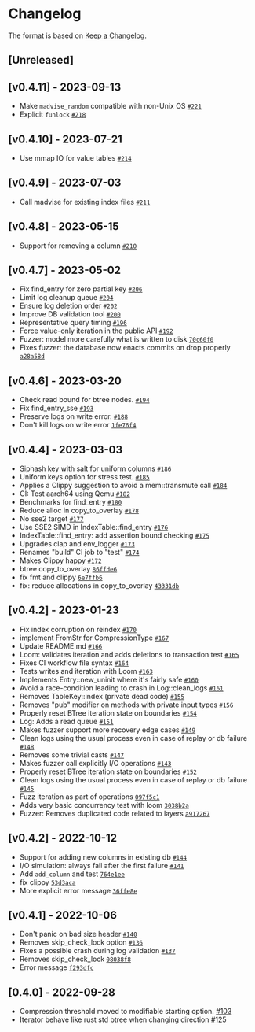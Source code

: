 # Changelog

The format is based on [Keep a Changelog].

[Keep a Changelog]: http://keepachangelog.com/en/1.0.0/

## [Unreleased]

## [v0.4.11] - 2023-09-13

- Make `madvise_random` compatible with non-Unix OS [`#221`](https://github.com/paritytech/parity-db/pull/221)
- Explicit `funlock` [`#218`](https://github.com/paritytech/parity-db/pull/218)

## [v0.4.10] - 2023-07-21

- Use mmap IO for value tables [`#214`](https://github.com/paritytech/parity-db/pull/214)

## [v0.4.9] - 2023-07-03

- Call madvise for existing index files [`#211`](https://github.com/paritytech/parity-db/pull/211)

## [v0.4.8] - 2023-05-15

- Support for removing a column [`#210`](https://github.com/paritytech/parity-db/pull/210)

## [v0.4.7] - 2023-05-02

- Fix find_entry for zero partial key [`#206`](https://github.com/paritytech/parity-db/pull/206)
- Limit log cleanup queue [`#204`](https://github.com/paritytech/parity-db/pull/204)
- Ensure log deletion order [`#202`](https://github.com/paritytech/parity-db/pull/202)
- Improve DB validation tool [`#200`](https://github.com/paritytech/parity-db/pull/200)
- Representative query timing [`#196`](https://github.com/paritytech/parity-db/pull/196)
- Force value-only iteration in the public API [`#192`](https://github.com/paritytech/parity-db/pull/192)
- Fuzzer: model more carefully what is written to disk [`70c60f0`](https://github.com/paritytech/parity-db/commit/70c60f02047d96138653502a0a40577687a4ba0c)
- Fixes fuzzer: the database now enacts commits on drop properly [`a28a58d`](https://github.com/paritytech/parity-db/commit/a28a58dc21ab8654641168e484be70227ea7d5e7)

## [v0.4.6] - 2023-03-20

- Check read bound for btree nodes. [`#194`](https://github.com/paritytech/parity-db/pull/194)
- Fix find_entry_sse [`#193`](https://github.com/paritytech/parity-db/pull/193)
- Preserve logs on write error.  [`#188`](https://github.com/paritytech/parity-db/pull/188)
- Don't kill logs on write error [`1fe76f4`](https://github.com/paritytech/parity-db/commit/1fe76f4f51a947f1a1dddfc66e4c2165fa8260b3)

## [v0.4.4] - 2023-03-03

- Siphash key with salt for uniform columns [`#186`](https://github.com/paritytech/parity-db/pull/186)
- Uniform keys option for stress test. [`#185`](https://github.com/paritytech/parity-db/pull/185)
- Applies a Clippy suggestion to avoid a mem::transmute call [`#184`](https://github.com/paritytech/parity-db/pull/184)
- CI: Test aarch64 using Qemu [`#182`](https://github.com/paritytech/parity-db/pull/182)
- Benchmarks for find_entry [`#180`](https://github.com/paritytech/parity-db/pull/180)
- Reduce alloc in copy_to_overlay [`#178`](https://github.com/paritytech/parity-db/pull/178)
- No sse2 target [`#177`](https://github.com/paritytech/parity-db/pull/177)
- Use SSE2 SIMD in IndexTable::find_entry [`#176`](https://github.com/paritytech/parity-db/pull/176)
- IndexTable::find_entry: add assertion bound checking [`#175`](https://github.com/paritytech/parity-db/pull/175)
- Upgrades clap and env_logger [`#173`](https://github.com/paritytech/parity-db/pull/173)
- Renames "build" CI job to "test" [`#174`](https://github.com/paritytech/parity-db/pull/174)
- Makes Clippy happy [`#172`](https://github.com/paritytech/parity-db/pull/172)
- btree copy_to_overlay [`86ffde6`](https://github.com/paritytech/parity-db/commit/86ffde6a0750e0fcefdde2a2b96df783f47641af)
- fix fmt and clippy [`6e7ffb6`](https://github.com/paritytech/parity-db/commit/6e7ffb6df20d3a9dc97d8b1633a4e0da42ceb14a)
- fix: reduce allocations in copy_to_overlay [`43331db`](https://github.com/paritytech/parity-db/commit/43331db9838094fc0c3dfe1f878c4bba0e902466)

## [v0.4.2] - 2023-01-23

- Fix index corruption on reindex [`#170`](https://github.com/paritytech/parity-db/pull/170)
- implement FromStr for CompressionType [`#167`](https://github.com/paritytech/parity-db/pull/167)
- Update README.md [`#166`](https://github.com/paritytech/parity-db/pull/166)
- Loom: validates iteration and adds deletions to transaction test [`#165`](https://github.com/paritytech/parity-db/pull/165)
- Fixes CI workflow file syntax [`#164`](https://github.com/paritytech/parity-db/pull/164)
- Tests writes and iteration with Loom [`#163`](https://github.com/paritytech/parity-db/pull/163)
- Implements Entry::new_uninit where it's fairly safe [`#160`](https://github.com/paritytech/parity-db/pull/160)
- Avoid a race-condition leading to crash in Log::clean_logs [`#161`](https://github.com/paritytech/parity-db/pull/161)
- Removes TableKey::index (private dead code) [`#155`](https://github.com/paritytech/parity-db/pull/155)
- Removes "pub" modifier on methods with private input types [`#156`](https://github.com/paritytech/parity-db/pull/156)
- Properly reset BTree iteration state on boundaries [`#154`](https://github.com/paritytech/parity-db/pull/154)
- Log: Adds a read queue [`#151`](https://github.com/paritytech/parity-db/pull/151)
- Makes fuzzer support more recovery edge cases [`#149`](https://github.com/paritytech/parity-db/pull/149)
- Clean logs using the usual process even in case of replay or db failure [`#148`](https://github.com/paritytech/parity-db/pull/148)
- Removes some trivial casts [`#147`](https://github.com/paritytech/parity-db/pull/147)
- Makes fuzzer call explicitly I/O operations [`#143`](https://github.com/paritytech/parity-db/pull/143)
- Properly reset BTree iteration state on boundaries [`#152`](https://github.com/paritytech/parity-db/issues/152)
- Clean logs using the usual process even in case of replay or db failure [`#145`](https://github.com/paritytech/parity-db/issues/145)
- Fuzz iteration as part of operations [`097f5c1`](https://github.com/paritytech/parity-db/commit/097f5c18ef486abd0da4dfe3372a02b74830085b)
- Adds very basic concurrency test with loom [`3038b2a`](https://github.com/paritytech/parity-db/commit/3038b2a36544c4ab3c7b67662b0415573be10509)
- Fuzzer: Removes duplicated code related to layers [`a917267`](https://github.com/paritytech/parity-db/commit/a917267ef6dc5189c7bfb9e707fdeba218541094)

## [v0.4.2] - 2022-10-12

- Support for adding new columns in existing db [`#144`](https://github.com/paritytech/parity-db/pull/144)
- I/O simulation: always fail after the first failure [`#141`](https://github.com/paritytech/parity-db/pull/141)
- Add `add_column` and test [`764e1ee`](https://github.com/paritytech/parity-db/commit/764e1ee5f8d52c2d00aa3c79af1402d30c38e958)
- fix clippy [`53d3aca`](https://github.com/paritytech/parity-db/commit/53d3acac2c5a16bfdea05e7ac539ddb0e7acbca3)
- More explicit error message [`36ffe8e`](https://github.com/paritytech/parity-db/commit/36ffe8ecf471f4f62671357ab2b72bf9a8517828)

## [v0.4.1] - 2022-10-06

- Don't panic on bad size header [`#140`](https://github.com/paritytech/parity-db/pull/140)
- Removes skip_check_lock option [`#136`](https://github.com/paritytech/parity-db/pull/136)
- Fixes a possible crash during log validation [`#137`](https://github.com/paritytech/parity-db/issues/137)
- Removes skip_check_lock [`08038f8`](https://github.com/paritytech/parity-db/commit/08038f862c9618181b847d0234da7eb5b9fba2cf)
- Error message [`f293dfc`](https://github.com/paritytech/parity-db/commit/f293dfc6609b886fa97dd089147b1a8bc9c8cc4e)

## [0.4.0] - 2022-09-28
- Compression threshold moved to modifiable starting option. [#103](https://github.com/paritytech/parity-db/pull/103)
- Iterator behave like rust std btree when changing direction [#125](https://github.com/paritytech/parity-db/pull/125)
